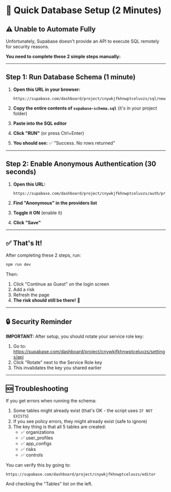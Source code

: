 # 🚀 Quick Database Setup (2 Minutes)

## ⚠️ Unable to Automate Fully

Unfortunately, Supabase doesn't provide an API to execute SQL remotely for security reasons.

**You need to complete these 2 simple steps manually:**

---

## Step 1: Run Database Schema (1 minute)

1. **Open this URL in your browser:**
   ```
   https://supabase.com/dashboard/project/cnywkjfkhnwptceluvzs/sql/new
   ```

2. **Copy the entire contents of `supabase-schema.sql`** (it's in your project folder)

3. **Paste into the SQL editor**

4. **Click "RUN"** (or press Ctrl+Enter)

5. **You should see:** ✅ "Success. No rows returned"

---

## Step 2: Enable Anonymous Authentication (30 seconds)

1. **Open this URL:**
   ```
   https://supabase.com/dashboard/project/cnywkjfkhnwptceluvzs/auth/providers
   ```

2. **Find "Anonymous" in the providers list**

3. **Toggle it ON** (enable it)

4. **Click "Save"**

---

## ✅ That's It!

After completing these 2 steps, run:

```bash
npm run dev
```

Then:
1. Click "Continue as Guest" on the login screen
2. Add a risk
3. Refresh the page
4. **The risk should still be there!** 🎉

---

## 🔒 Security Reminder

**IMPORTANT:** After setup, you should rotate your service role key:

1. Go to: https://supabase.com/dashboard/project/cnywkjfkhnwptceluvzs/settings/api
2. Click "Rotate" next to the Service Role key
3. This invalidates the key you shared earlier

---

## 🆘 Troubleshooting

If you get errors when running the schema:

1. Some tables might already exist (that's OK - the script uses `IF NOT EXISTS`)
2. If you see policy errors, they might already exist (safe to ignore)
3. The key thing is that all 5 tables are created:
   - ✅ organizations
   - ✅ user_profiles
   - ✅ app_configs
   - ✅ risks
   - ✅ controls

You can verify this by going to:
```
https://supabase.com/dashboard/project/cnywkjfkhnwptceluvzs/editor
```

And checking the "Tables" list on the left.
